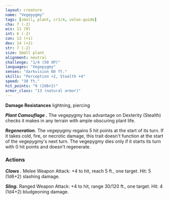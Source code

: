 ```yaml
---
layout: creature
name: "Vegepygmy"
tags: [small, plant, cr1/4, volos-guide]
cha: 7 (-2)
wis: 11 (0)
int: 6 (-2)
con: 13 (+1)
dex: 14 (+2)
str: 7 (-2)
size: Small plant
alignment: neutral
challenge: "1/4 (50 XP)"
languages: "Vegepygmy"
senses: "darkvision 60 ft."
skills: "Perception +2, Stealth +4"
speed: "30 ft."
hit_points: "9 (2d6+2)"
armor_class: "13 (natural armor)"
---
```


**Damage Resistances** lightning, piercing

***Plant Camouflage .*** The vegepygmy has advantage on Dexterity (Stealth) checks it makes in any terrain with ample obscuring plant life.

***Regeneration.*** The vegepygmy regains 5 hit points at the start of its turn. If it takes cold, fire, or necrotic damage, this trait doesn't function at the start of the vegepygmy's next turn. The vegepygmy dies only if it starts its turn with 0 hit points and doesn't regenerate.

### Actions

***Claws .*** Melee Weapon Attack: +4 to hit, reach 5 ft., one target. Hit: 5 (1d6+2) slashing damage.

***Sling.*** Ranged Weapon Attack: +4 to hit, range 30/120 ft., one target. Hit: 4 (1d4+2) bludgeoning damage.
